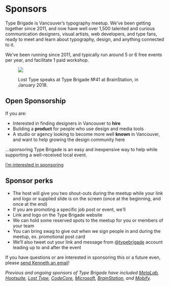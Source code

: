 # Sponsors

Type Brigade is Vancouver’s typography meetup. We’ve been getting together since 2011, and now have well over 1,500 talented and curious communication designers, visual artists, web developers, and type fans, ready to meet and learn about typography, design, and anything connected to it.

We’ve been running since 2011, and typically run around 5 or 6 free events per year, and facilitate 1 paid workshop.

<figure class="figure--breakout">

![](/images/event-41.jpg)

<figcaption>Lost Type speaks at Type Brigade №41 at BrainStation, in January 2018.</figcaption>
</figure>

## Open Sponsorship

If you are:

- Interested in finding designers in Vancouver to **hire**
- Building a **product** for people who use design and media tools
- A studio or agency looking to become more well **known** in Vancouver, and want to help growing the design community here

…sponsoring Type Brigade is an easy and inexpensive way to help while supporting a well-received local event.

<a href="mailto:kenneth@typebrigade.com?subject=Sponsorship" class="button button--small">I’m interested in sponsoring</a>

## Sponsor perks

- The host will give you two shout-outs during the meetup while your link and logo or supplied slide is on the screen (once at the beginning, and once at the end)
- If you are promoting a specific job post or event, we’ll
- Link and logo on the Type Brigade website
- We can hold some reserved spots to the meetup for you or members of your team
- You can bring swag to give out when we sign people in and during the meetup, ex. promotional post card
- We’ll also tweet out your link and message from [@typebrigade](https://twitter.com/typebrigade) account leading up to and after the event

If you have questions or are interested in sponsoring this or a future even, please [send Kenneth an email](mailto:kenneth@typebrigade.com)!

_Previous and ongoing sponsors of Type Brigade have included [MetaLab](http://metalab.co), [Hootsuite](http://hootsuite.com), [Lost Type](http://losttype.com), [CodeCore](http://codecore.ca), [Microsoft](https://mcec.microsoft.ca/), [BrainStation](https://brainstation.io/), and [Mobify](http://mobify.com/jobs)._
